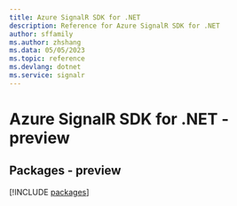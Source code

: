 ```yaml
---
title: Azure SignalR SDK for .NET
description: Reference for Azure SignalR SDK for .NET
author: sffamily
ms.author: zhshang
ms.data: 05/05/2023
ms.topic: reference
ms.devlang: dotnet
ms.service: signalr
---
```

# Azure SignalR SDK for .NET - preview
## Packages - preview
[!INCLUDE [packages](signalr-index.md)]